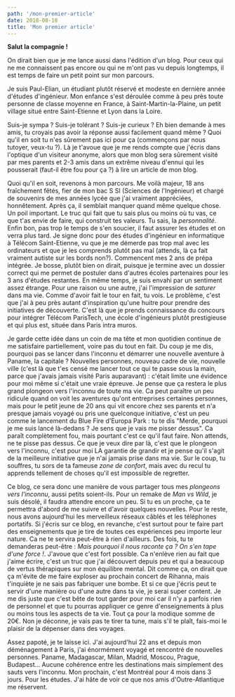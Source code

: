 ```yaml
---
path: '/mon-premier-article'
date: 2018-08-18
title: 'Mon premier article'
---
```


**Salut la compagnie !**

On dirait bien que je me lance aussi dans l'édition d'un blog. Pour ceux qui ne me connaissent pas encore ou qui ne m'ont pas vu depuis longtemps, il est temps de faire un petit point sur mon parcours.

Je suis Paul-Elian, un étudiant plutôt réservé et modeste en dernière année d'études d'ingénieur. Mon enfance s'est déroulée comme à peu près toute personne de classe moyenne en France, à Saint-Martin-la-Plaine, un petit village situé entre Saint-Etienne et Lyon dans la Loire.

Suis-je sympa ? Suis-je tolérant ? Suis-je curieux ? Eh bien demande à mes amis, tu croyais pas avoir la réponse aussi facilement quand même ? Quoi qu'il en soit tu n'es sûrement pas ici pour ça (commençons par nous tutoyer, veux-tu ?). Là je t'avoue que je me rends compte que j'écris dans l'optique d'un visiteur anonyme, alors que mon blog sera sûrement visité par mes parents et 2-3 amis dans un extrême niveau d'ennui qui les pousserait (faut-il être fou pour ça ?) à lire un article de mon blog.

Quoi qu'il en soit, revenons à mon parcours. Me voilà majeur, 18 ans fraîchement fêtés, fier de mon bac S SI (Sciences de l'Ingénieur) et chargé de souvenirs de mes années lycée que j'ai vraiment appréciées, honnêtement. Après ça, il semblait manquer quand même quelque chose. Un poil important. Le truc qui fait que tu sais plus ou moins où tu vas, ce que t'as envie de faire, qui construit tes valeurs. Tu sais, la _personnalité_. Enfin bon, pas trop le temps de s'en soucier, il faut assurer les études et on verra plus tard. Je signe donc pour des études d'ingénieur en informatique à Télécom Saint-Etienne, vu que je me démerde pas trop mal avec les ordinateurs et que je les comprends plutôt pas mal (attends, là ça fait vraiment autiste sur les bords non?). Commencent mes 2 ans de prépa intégrée. Je bosse, plutôt bien on dirait, puisque je termine avec un dossier correct qui me permet de postuler dans d'autres écoles partenaires pour les 3 ans d'études restantes. En même temps, je suis envahi par un sentiment assez étrange. Pour une raison ou une autre, j'ai l'impression de _saturer_ dans ma vie. Comme d'avoir fait le tour en fait, tu vois. Le problème, c'est que j'ai à peu près autant d'inspiration qu'une huitre pour prendre des initiatives de découverte. C'est là que je prends connaissance du concours pour intégrer Télécom ParisTech, une école d'ingénieurs plutôt prestigieuse et qui plus est, située dans Paris intra muros.

Je garde cette idée dans un coin de ma tête et mon quotidien continue de me satisfaire partiellement, voire pas du tout en fait. Du coup je me dis, pourquoi pas se lancer dans l'inconnu et démarrer une nouvelle aventure à Paname, la capitale ? Nouvelles personnes, nouveau cadre de vie, nouvelle ville (c'est là que t'es censé me lancer tout ce qui te passe sous la main, parce que j'avais jamais visité Paris auparavant) : c'était limite une évidence pour moi même si c'était une vraie épreuve. Je pense que ça restera le plus grand plongeon vers l'inconnu de toute ma vie. Ca peut paraître un peu ridicule quand on voit les aventures qu'ont entreprises certaines personnes, mais pour le petit jeune de 20 ans qui vit encore chez ses parents et n'a presque jamais voyagé ou pris une quelconque initiative, c'est un peu comme le lancement du Blue Fire d'Europa Park : tu te dis "Merde, pourquoi je me suis lancé là-dedans ? Je sens que je vais me pisser dessus". Ca paraît complètement fou, mais pourtant c'est ce qu'il faut faire. Non attends, ne te pisse pas dessus. Ce que je veux dire par là, c'est que le plongeon vers l'inconnu, c'est pour moi LA garantie de grandir et je pense qu'il s'agit de la meilleure initiative que je n'ai jamais prise dans ma vie. Sur le coup, tu souffres, tu sors de ta fameuse _zone de confort_, mais avec du recul tu apprends tellement de choses qu'il est impossible de regretter.

Ce blog, ce sera donc une manière de vous partager tous mes _plongeons vers l'inconnu_, aussi petits soient-ils. Pour un remake de _Man vs Wild_, je suis désolé, il faudra attendre encore un peu. Si tu es un proche, ça te permettra d'abord de me suivre et d'avoir quelques nouvelles. Pour le reste, nous avons aujourd'hui les merveilleux réseaux câblés et les téléphones portatifs. Si j'écris sur ce blog, en revanche, c'est surtout pour te faire part des enseignements que je tire de toutes ces expériences peu importe leur nature. Ca ne te servira peut-être à rien d'ailleurs. Des fois, tu te demanderas peut-être : _Mais pourquoi il nous raconte ça ? On s'en tape d'une force !_. J'avoue que c'est fort possible. Ca n'enlève rien au fait que j'aime écrire, c'est un truc que j'ai découvert depuis peu et qui a beaucoup de vertus thérapiques sur mon équilibre mental. Dit comme ça, on dirait que ça m'évite de me faire exploser au prochain concert de Rihanna, mais t'inquiète je ne sais pas fabriquer une bombe. Et si ce que j'écris peut te servir d'une manière ou d'une autre dans ta vie, je serai super content. Je me dis juste que c'est bête de tout garder pour moi car il n'y a parfois rien de personnel et que tu pourras appliquer ce genre d'enseignements à plus ou moins tous les aspects de ta vie. Tout ça pour la modique somme de 20€. Non je déconne, je vais pas te tirer ta tune, mais s'il te plaît, fais-moi le plaisir de la dépenser dans des voyages.

Assez papoté, je te laisse ici. J'ai aujourd'hui 22 ans et depuis mon déménagement à Paris, j'ai énormément voyagé et rencontré de nouvelles personnes. Paname, Madagascar, Milan, Madrid, Moscou, Prague, Budapest... Aucune cohérence entre les destinations mais simplement des sauts vers l'inconnu. Mon prochain, c'est Montréal pour 4 mois dans 3 jours. Pour les études. J'ai hâte de voir ce que nos amis d'Outre-Atlantique me réservent.
